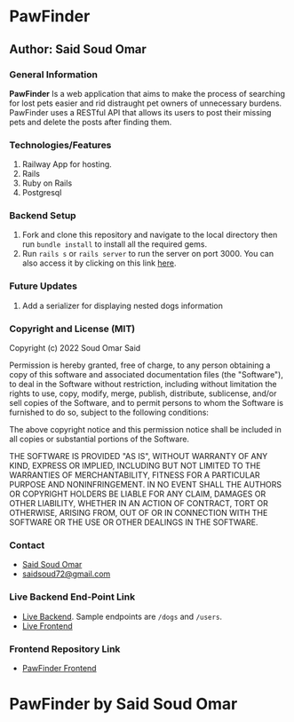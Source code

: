 # PawFinder
## Author: Said Soud Omar
### General Information
**PawFinder** Is a web application that aims to make the process of searching for lost pets easier and rid distraught pet owners of unnecessary burdens. PawFinder uses a RESTful API that allows its users to post their missing pets and delete the posts after finding them.
### Technologies/Features 
1. Railway App for hosting.
2. Rails
3. Ruby on Rails
4. Postgresql
### Backend Setup
1. Fork and clone this repository and navigate to the local directory then run `bundle install` to install all the required gems.
2. Run `rails s` or `rails server` to run the server on port 3000. You can also access it by clicking on this link [here](http://localhost:3000).

### Future Updates
1. Add a serializer for displaying nested dogs information

### Copyright and License (MIT)
Copyright (c) 2022 Soud Omar Said

Permission is hereby granted, free of charge, to any person obtaining
a copy of this software and associated documentation files (the
"Software"), to deal in the Software without restriction, including
without limitation the rights to use, copy, modify, merge, publish,
distribute, sublicense, and/or sell copies of the Software, and to
permit persons to whom the Software is furnished to do so, subject to
the following conditions:

The above copyright notice and this permission notice shall be
included in all copies or substantial portions of the Software.

THE SOFTWARE IS PROVIDED "AS IS", WITHOUT WARRANTY OF ANY KIND,
EXPRESS OR IMPLIED, INCLUDING BUT NOT LIMITED TO THE WARRANTIES OF
MERCHANTABILITY, FITNESS FOR A PARTICULAR PURPOSE AND
NONINFRINGEMENT. IN NO EVENT SHALL THE AUTHORS OR COPYRIGHT HOLDERS BE
LIABLE FOR ANY CLAIM, DAMAGES OR OTHER LIABILITY, WHETHER IN AN ACTION
OF CONTRACT, TORT OR OTHERWISE, ARISING FROM, OUT OF OR IN CONNECTION
WITH THE SOFTWARE OR THE USE OR OTHER DEALINGS IN THE SOFTWARE.

### Contact
- [Said Soud Omar](https://github.com/saidsoud72)
- saidsoud72@gmail.com

### Live Backend End-Point Link
- [Live Backend](https://paw-finder-production.up.railway.app/). Sample endpoints are `/dogs` and `/users`.
- [Live Frontend](https://pawfinder-web.netlify.app/)

### Frontend Repository Link
- [PawFinder Frontend](https://github.com/saidsoud72/phase-4-projects-pawfinder-frontend)

# PawFinder by Said Soud Omar